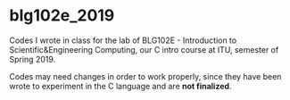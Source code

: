 # blg102e_2019
Codes I wrote in class for the lab of BLG102E - Introduction to Scientific&amp;Engineering Computing, our C intro course at ITU, semester of Spring 2019. 

Codes may need changes in order to work properly, since they have been wrote to experiment in the C language and are **not finalized**.
